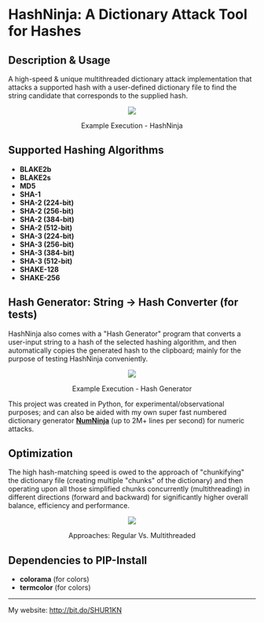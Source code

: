 # HashNinja: A Dictionary Attack Tool for Hashes

## Description & Usage
A high-speed & unique multithreaded dictionary attack implementation that attacks a supported hash with a user-defined dictionary file to find the string candidate that corresponds to the supplied hash.

<div align="center">
<img src="https://raw.githubusercontent.com/SHUR1K-N/HashNinja-Dictionary-Attack-For-Hashes/main/Images/Example.png" >
<p>Example Execution - HashNinja</p>
</div>

## Supported Hashing Algorithms
- **BLAKE2b**
- **BLAKE2s**
- **MD5**
- **SHA-1**
- **SHA-2 (224-bit)**
- **SHA-2 (256-bit)**
- **SHA-2 (384-bit)**
- **SHA-2 (512-bit)**
- **SHA-3 (224-bit)**
- **SHA-3 (256-bit)**
- **SHA-3 (384-bit)**
- **SHA-3 (512-bit)**
- **SHAKE-128**
- **SHAKE-256**

## Hash Generator: String → Hash Converter (for tests)
HashNinja also comes with a "Hash Generator" program that converts a user-input string to a hash of the selected hashing algorithm, and then automatically copies the generated hash to the clipboard; mainly for the purpose of testing HashNinja conveniently.

<div align="center">
<img src="https://raw.githubusercontent.com/SHUR1K-N/HashNinja-Dictionary-Attack-For-Hashes/main/Images/Example%20(Hash%20Generator).png" >
<p>Example Execution - Hash Generator</p>
</div>

This project was created in Python, for experimental/observational purposes; and can also be aided with my own super fast numbered dictionary generator [**NumNinja**](https://github.com/SHUR1K-N/NumNinja-Number-Dictionary-Generator)  (up to 2M+ lines per second) for numeric attacks.

## Optimization
The high hash-matching speed is owed to the approach of "chunkifying" the dictionary file (creating multiple "chunks" of the dictionary) and then operating upon all those simplified chunks concurrently (multithreading) in different directions (forward and backward) for significantly higher overall balance, efficiency and performance.

<div align="center">
<img src="https://raw.githubusercontent.com/SHUR1K-N/HashNinja-Dictionary-Attack-For-Hashes/main/Images/Multithreading%20Presentation.png" >
<p>Approaches: Regular Vs. Multithreaded</p>
</div>

## Dependencies to PIP-Install
- **colorama** (for colors)
- **termcolor** (for colors)

------------

My website: http://bit.do/SHUR1KN
